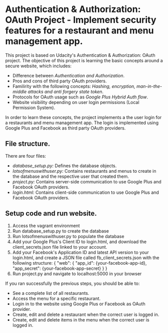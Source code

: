 # Authentication & Authorization: OAuth Project - Implement security features for a restaurant and menu management app.

This project is based on Udacity's Authentication & Authorization: OAuth project. The objective
of this project is learning the basic concepts around a secure website, which includes:

* Difference between *Authentication and Authorization*.
* Pros and cons of third party OAuth providers.
* Familirity with the following concepts: *Hashing, encryption, man-in-the-middle attacks and anti forgery state token*.
* Protocols for OAuth usage such as *Google Plus Hybrid Auth flow*.
* Website visibility depending on user login permissions (Local Permission System).

In order to learn these concepts, the project implements a the user login for a restaurants and menu
management app. The login is implemented using Google Plus and Facebook as third party OAuth providers.

## File structure.

There are four files:

* *database_setup.py:* Defines the database objects.
* *lotsofmenuswithuser.py:* Contains restaurants and menus to create in the database and the respective user that created them.
* *project.py:* Contains server-side communication to use Google Plus and Facebook OAuth providers.
* *login.html:* Contains client-side communication to use Google Plus and Facebook OAuth providers.

## Setup code and run website.

1. Access the vagrant environment
2. Run database_setup.py to create the database
3. Run lotsofmenuswithuser.py to populate the database
4. Add your Google Plus's Client ID to login.html, and download the client_secrets.json file linked to your account.
5. Add your Facebook's Application ID and latest API version to your login.html, and create a JSON file called fb_client_secrets.json with the following structure: 
{
    "web": {
        "app_id": {your-facebook-app-id},
        "app_secret": {your-facebook-app-secret}
    }
}        
6. Run project.py and navigate to localhost:5000 in your browser

If you ran successfully the previous steps, you should be able to:
* See a complete list of all restaurants.
* Access the menu for a specific restaurant.
* Login in to the website using Google Plus or Facebook as OAuth provider.
* Create, edit and delete a restaurant when the correct user is logged in.
* Create, edit and delete items in the menu when the correct user is logged in.
